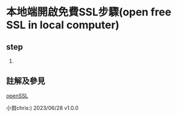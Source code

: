 # 本地端開啟免費SSL步驟(open free SSL in local computer)

## step
1.

## 註解及參見
[openSSL](ssl.md)


小賀chris:) 2023/06/28 v1.0.0